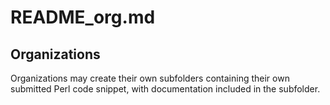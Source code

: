 # README_org.md

## Organizations

Organizations may create their own subfolders containing their own submitted Perl code snippet, with documentation included in the subfolder.
